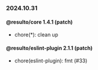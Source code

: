 ### 2024.10.31

#### @resulto/core 1.4.1 (patch)

- chore(*): clean up

#### @resulto/eslint-plugin 2.1.1 (patch)

- chore(eslint-plugin): fmt (#33)
